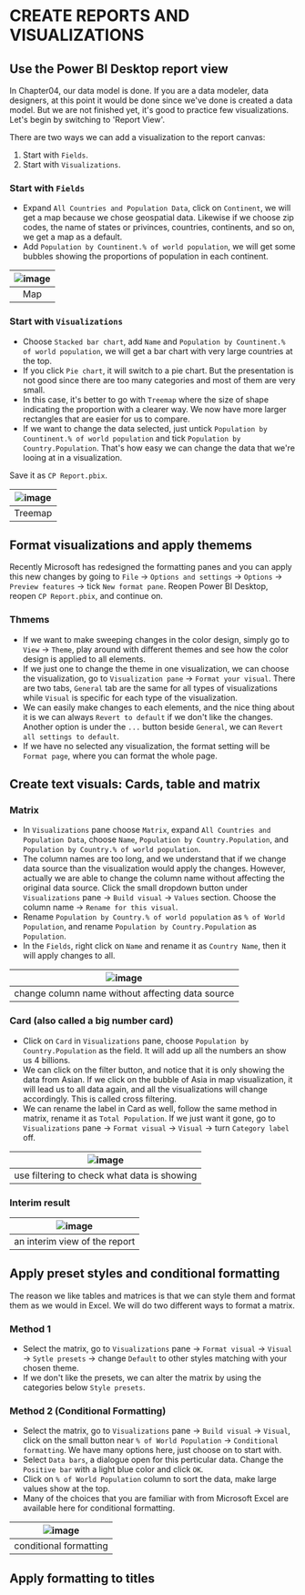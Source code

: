# CREATE REPORTS AND VISUALIZATIONS

## Use the Power BI Desktop report view
In Chapter04, our data model is done. If you are a data modeler, data designers, at this point it would be done since we've done is created a data model. But we are not finished yet, it's good to practice few visualizations. Let's begin by switching to 'Report View'.

There are two ways we can add a visualization to the report canvas:
1. Start with `Fields`.
2. Start with `Visualizations`.

### Start with `Fields`
- Expand `All Countries and Population Data`, click on `Continent`, we will get a map because we chose geospatial data. Likewise if we choose zip codes, the name of states or privinces, countries, continents, and so on, we get a map as a default.
- Add `Population by Countinent.% of world population`, we will get some bubbles showing the proportions of population in each continent.

|![image](https://user-images.githubusercontent.com/19381768/225183413-b5de1a5e-767e-45d6-b2d2-8d0310c7abcc.png)|
|:--:|
|Map|

### Start with `Visualizations`
- Choose `Stacked bar chart`, add `Name` and `Population by Countinent.% of world population`, we will get a bar chart with very large countries at the top.
- If you click `Pie chart`, it will switch to a pie chart. But the presentation is not good since there are too many categories and most of them are very small.
- In this case, it's better to go with `Treemap` where the size of shape indicating the proportion with a clearer way. We now have more larger rectangles that are easier for us to compare.
- If we want to change the data selected, just untick `Population by Countinent.% of world population` and tick `Population by Country.Population`. That's how easy we can change the data that we're looing at in a visualization.

Save it as `CP Report.pbix`.

|![image](https://user-images.githubusercontent.com/19381768/225184429-a8d0d06f-ab6e-40d7-94d8-b227203c0eaa.png)|
|:--:|
|Treemap|

## Format visualizations and apply themems

Recently Microsoft has redesigned the formatting panes and you can apply this new changes by going to `File` -> `Options and settings` -> `Options` -> `Preview features` -> tick `New format pane`. Reopen Power BI Desktop, reopen `CP Report.pbix`, and continue on.

### Thmems
- If we want to make sweeping changes in the color design, simply go to `View` -> `Theme`, play around with different themes and see how the color design is applied to all elements.
- If we just one to change the theme in one visualization, we can choose the visualization, go to `Visualization pane` -> `Format your visual`. There are two tabs, `General` tab are the same for all types of visualizations while `Visual` is specific for each type of the visualization. 
- We can easily make changes to each elements, and the nice thing about it is we can always `Revert to default` if we don't like the changes. Another option is under the `...` button beside `General`, we can `Revert all settings to default`.
- If we have no selected any visualization, the format setting will be `Format page`, where you can format the whole page.

## Create text visuals: Cards, table and matrix

### Matrix
- In `Visualizations` pane choose `Matrix`, expand `All Countries and Population Data`, choose `Name`, `Population by Country.Population`, and `Population by Country.% of world population`.
- The column names are too long, and we understand that if we change data source than the visualization would apply the changes. However, actually we are able to change the column name without affecting the original data source. Click the small dropdown button under `Visualizations` pane -> `Build visual` -> `Values` section. Choose the column name -> `Rename for this visual`. 
- Rename `Population by Country.% of world population` as `% of World Population`, and rename `Population by Country.Population` as `Population`.
- In the `Fields`, right click on `Name` and rename it as `Country Name`, then it will apply changes to all.

|![image](https://user-images.githubusercontent.com/19381768/225188517-6e5e1801-6609-4be0-bfa6-f0e562706a49.png)|
|:--:|
|change column name without affecting data source|


### Card (also called a big number card)
- Click on `Card` in `Visualizations` pane, choose `Population by Country.Population` as the field. It will add up all the numbers an show us 4 billions.
- We can click on the filter button, and notice that it is only showing the data from Asian. If we click on the bubble of Asia in map visualization, it will lead us to all data again, and all the visualizations will change accordingly. This is called cross filtering.
- We can rename the label in Card as well, follow the same method in matrix, rename it as `Total Population`. If we just want it gone, go to `Visualizations` pane -> `Format visual` -> `Visual` -> turn `Category label` off.

|![image](https://user-images.githubusercontent.com/19381768/225190125-9e117648-aa9f-4f3f-bf17-8066bef9ed31.png)|
|:--:|
|use filtering to check what data is showing|

### Interim result
|![image](https://user-images.githubusercontent.com/19381768/225190909-88a3451f-37c7-482a-ae43-7229677b340e.png)|
|:--:|
|an interim view of the report|

## Apply preset styles and conditional formatting
The reason we like tables and matrices is that we can style them and format them as we would in Excel. We will do two different ways to format a matrix.

### Method 1
- Select the matrix, go to `Visualizations` pane -> `Format visual` -> `Visual` -> `Sytle presets` -> change `Default` to other styles matching with your chosen theme.
- If we don't like the presets, we can alter the matrix by using the categories below `Style presets`.

### Method 2 (Conditional Formatting)
- Select the matrix, go to `Visualizations` pane -> `Build visual` -> `Visual`, click on the small button near `% of World Population` -> `Conditional formatting`. We have many options here, just choose on to start with.
- Select `Data bars`, a dialogue open for this perticular data. Change the `Positive bar` with a light blue color and click `OK`.
- Click on `% of World Population` column to sort the data, make large values show at the top.
- Many of the choices that you are familiar with from Microsoft Excel are available here for conditional formatting.

|![image](https://user-images.githubusercontent.com/19381768/225192651-2b0fa792-ec8e-40bf-a076-9919ab4422ad.png)|
|:--:|
|conditional formatting|

## Apply formatting to titles
